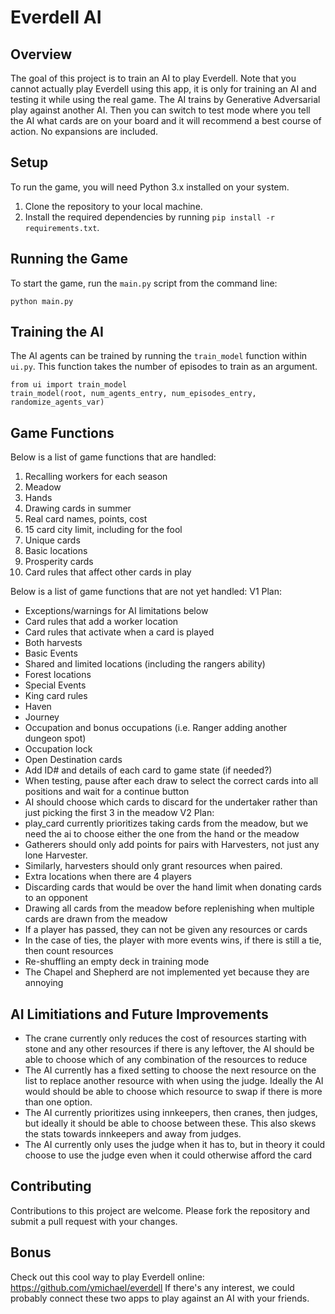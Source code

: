 Everdell AI
============

Overview
--------
The goal of this project is to train an AI to play Everdell. Note that you cannot actually play Everdell using this app, it is only for training an AI and testing it while using the real game. The AI trains by Generative Adversarial play against another AI. Then you can switch to test mode where you tell the AI what cards are on your board and it will recommend a best course of action. No expansions are included.

Setup
-----
To run the game, you will need Python 3.x installed on your system.

1. Clone the repository to your local machine.
2. Install the required dependencies by running `pip install -r requirements.txt`.

Running the Game
----------------
To start the game, run the `main.py` script from the command line:

```
python main.py
```

Training the AI
---------------
The AI agents can be trained by running the `train_model` function within `ui.py`. This function takes the number of episodes to train as an argument.

```
from ui import train_model
train_model(root, num_agents_entry, num_episodes_entry, randomize_agents_var)
```

Game Functions
---------------
Below is a list of game functions that are handled:

1. Recalling workers for each season
2. Meadow
3. Hands
4. Drawing cards in summer
5. Real card names, points, cost
6. 15 card city limit, including for the fool
7. Unique cards
8. Basic locations
9. Prosperity cards
10. Card rules that affect other cards in play

Below is a list of game functions that are not yet handled:
V1 Plan:
- Exceptions/warnings for AI limitations below
- Card rules that add a worker location
- Card rules that activate when a card is played
- Both harvests
- Basic Events
- Shared and limited locations (including the rangers ability)
- Forest locations
- Special Events
- King card rules
- Haven
- Journey
- Occupation and bonus occupations (i.e. Ranger adding another dungeon spot)
- Occupation lock
- Open Destination cards
- Add ID# and details of each card to game state (if needed?)
- When testing, pause after each draw to select the correct cards into all positions and wait for a continue button
- AI should choose which cards to discard for the undertaker rather than just picking the first 3 in the meadow
V2 Plan:
- play_card currently prioritizes taking cards from the meadow, but we need the ai to choose either the one from the hand or the meadow
- Gatherers should only add points for pairs with Harvesters, not just any lone Harvester.
- Similarly, harvesters should only grant resources when paired.
- Extra locations when there are 4 players
- Discarding cards that would be over the hand limit when donating cards to an opponent
- Drawing all cards from the meadow before replenishing when multiple cards are drawn from the meadow
- If a player has passed, they can not be given any resources or cards
- In the case of ties, the player with more events wins, if there is still a tie, then count resources
- Re-shuffling an empty deck in training mode
- The Chapel and Shepherd are not implemented yet because they are annoying

AI Limitiations and Future Improvements
---------------
- The crane currently only reduces the cost of resources starting with stone and any other resources if there is any leftover, the AI should be able to choose which of any combination of the resources to reduce
- The AI currently has a fixed setting to choose the next resource on the list to replace another resource with when using the judge. Ideally the AI would should be able to choose which resource to swap if there is more than one option. 
- The AI currently prioritizes using innkeepers, then cranes, then judges, but ideally it should be able to choose between these. This also skews the stats towards innkeepers and away from judges. 
- The AI currently only uses the judge when it has to, but in theory it could choose to use the judge even when it could otherwise afford the card

Contributing
------------
Contributions to this project are welcome. Please fork the repository and submit a pull request with your changes.

Bonus
------------
Check out this cool way to play Everdell online: https://github.com/ymichael/everdell
If there's any interest, we could probably connect these two apps to play against an AI with your friends. 
